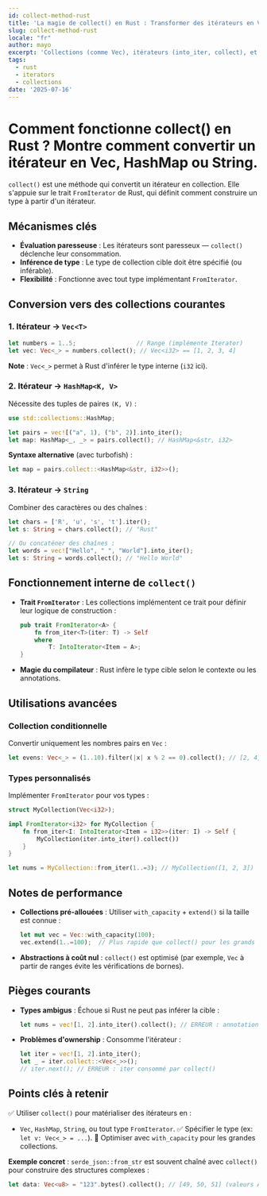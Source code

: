 ```yaml
---
id: collect-method-rust
title: 'La magie de collect() en Rust : Transformer des itérateurs en Vecs, HashMaps et Strings !'
slug: collect-method-rust
locale: "fr"
author: mayo
excerpt: 'Collections (comme Vec), itérateurs (into_iter, collect), et concepts associés'
tags:
  - rust
  - iterators
  - collections
date: '2025-07-16'
---
```


# Comment fonctionne collect() en Rust ? Montre comment convertir un itérateur en Vec, HashMap ou String.

`collect()` est une méthode qui convertit un itérateur en collection. Elle s'appuie sur le trait `FromIterator` de Rust, qui définit comment construire un type à partir d'un itérateur.

## Mécanismes clés

- **Évaluation paresseuse** : Les itérateurs sont paresseux — `collect()` déclenche leur consommation.
- **Inférence de type** : Le type de collection cible doit être spécifié (ou inférable).
- **Flexibilité** : Fonctionne avec tout type implémentant `FromIterator`.

## Conversion vers des collections courantes

### 1. Itérateur → `Vec<T>`

```rust
let numbers = 1..5;                 // Range (implémente Iterator)
let vec: Vec<_> = numbers.collect(); // Vec<i32> == [1, 2, 3, 4]
```

**Note** : `Vec<_>` permet à Rust d'inférer le type interne (`i32` ici).

### 2. Itérateur → `HashMap<K, V>`

Nécessite des tuples de paires `(K, V)` :
```rust
use std::collections::HashMap;

let pairs = vec![("a", 1), ("b", 2)].into_iter();
let map: HashMap<_, _> = pairs.collect(); // HashMap<&str, i32>
```

**Syntaxe alternative** (avec turbofish) :
```rust
let map = pairs.collect::<HashMap<&str, i32>>();
```

### 3. Itérateur → `String`

Combiner des caractères ou des chaînes :
```rust
let chars = ['R', 'u', 's', 't'].iter();
let s: String = chars.collect(); // "Rust"

// Ou concaténer des chaînes :
let words = vec!["Hello", " ", "World"].into_iter();
let s: String = words.collect(); // "Hello World"
```

## Fonctionnement interne de `collect()`

- **Trait `FromIterator`** :
  Les collections implémentent ce trait pour définir leur logique de construction :
  ```rust
  pub trait FromIterator<A> {
      fn from_iter<T>(iter: T) -> Self
      where
          T: IntoIterator<Item = A>;
  }
  ```

- **Magie du compilateur** : Rust infère le type cible selon le contexte ou les annotations.

## Utilisations avancées

### Collection conditionnelle

Convertir uniquement les nombres pairs en `Vec` :
```rust
let evens: Vec<_> = (1..10).filter(|x| x % 2 == 0).collect(); // [2, 4, 6, 8]
```

### Types personnalisés

Implémenter `FromIterator` pour vos types :
```rust
struct MyCollection(Vec<i32>);

impl FromIterator<i32> for MyCollection {
    fn from_iter<I: IntoIterator<Item = i32>>(iter: I) -> Self {
        MyCollection(iter.into_iter().collect())
    }
}

let nums = MyCollection::from_iter(1..=3); // MyCollection([1, 2, 3])
```

## Notes de performance

- **Collections pré-allouées** : Utiliser `with_capacity` + `extend()` si la taille est connue :
  ```rust
  let mut vec = Vec::with_capacity(100);
  vec.extend(1..=100);  // Plus rapide que collect() pour les grands itérables
  ```

- **Abstractions à coût nul** : `collect()` est optimisé (par exemple, `Vec` à partir de ranges évite les vérifications de bornes).

## Pièges courants

- **Types ambigus** :
  Échoue si Rust ne peut pas inférer la cible :
  ```rust
  let nums = vec![1, 2].into_iter().collect(); // ERREUR : annotations de type nécessaires
  ```

- **Problèmes d'ownership** :
  Consomme l'itérateur :
  ```rust
  let iter = vec![1, 2].into_iter();
  let _ = iter.collect::<Vec<_>>();
  // iter.next(); // ERREUR : iter consommé par collect()
  ```

## Points clés à retenir

✅ Utiliser `collect()` pour matérialiser des itérateurs en :
- `Vec`, `HashMap`, `String`, ou tout type `FromIterator`.
✅ Spécifier le type (ex: `let v: Vec<_> = ...`).
🚀 Optimiser avec `with_capacity` pour les grandes collections.

**Exemple concret** :
`serde_json::from_str` est souvent chaîné avec `collect()` pour construire des structures complexes :
```rust
let data: Vec<u8> = "123".bytes().collect(); // [49, 50, 51] (valeurs ASCII)
```